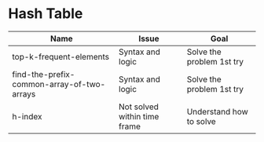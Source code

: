 # Hash Table

| Name                                       | Issue                         | Goal                      |
|--------------------------------------------|-------------------------------|---------------------------|
| top-k-frequent-elements                    | Syntax and logic              | Solve the problem 1st try |
| find-the-prefix-common-array-of-two-arrays | Syntax and logic              | Solve the problem 1st try |
| h-index                                    | Not solved within time frame  | Understand how to solve   |

